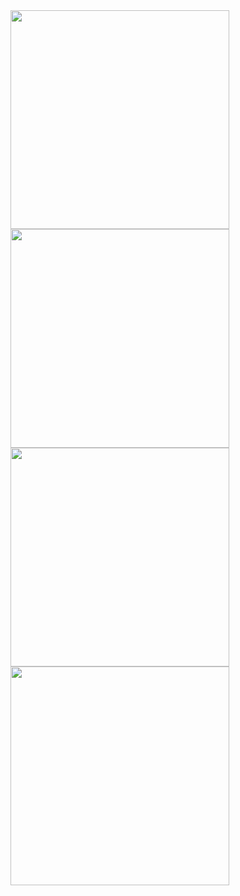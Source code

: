 <span>
    <img width="350px" src="https://github-profile-note.vercel.app/?text=ever%20wanted%20toadd%20sticky\nnotes%20to%20your%20repos?&color=green" />
    <img width="350px" src="https://github-profile-note.vercel.app/?text=now%20you%20can!\nyou%20can%20also\ncustomize%20the%20note%20svg%20fill!&color=purple&rotation=-3" />
</span>

<span>
    <img width="350px" src="https://github-profile-note.vercel.app/?text=build:%20just\nclone%20and\ninstall%20deps\nprs:%20open!&color=pink&rotation=8" />
    <img width="350px" src="https://github-profile-note.vercel.app/?text=TODO:\nadd%20font%20size%20parameter&rotation=-12" />
</span>
